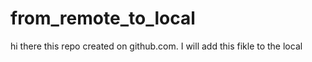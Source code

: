 # from_remote_to_local
hi there
this repo created on github.com.
I will add this fikle to the local
